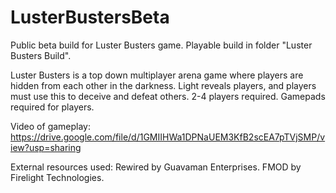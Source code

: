 # LusterBustersBeta
Public beta build for Luster Busters game. Playable build in folder "Luster Busters Build".

Luster Busters is a top down multiplayer arena game where players are hidden from each other in the darkness. Light reveals players, and players must use this to deceive and defeat others. 2-4 players required. Gamepads required for players.

Video of gameplay:
https://drive.google.com/file/d/1GMIIHWa1DPNaUEM3KfB2scEA7pTVjSMP/view?usp=sharing

External resources used:
Rewired by Guavaman Enterprises.
FMOD by Firelight Technologies.

